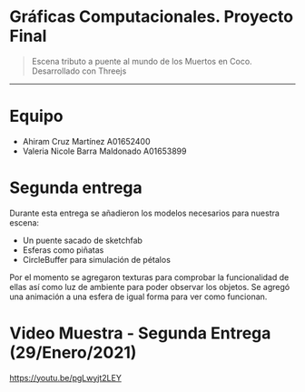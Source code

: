 # Gráficas Computacionales. Proyecto Final

> Escena tributo a puente al mundo de los Muertos en Coco. Desarrollado con Threejs

<hr>

# Equipo

- Ahiram Cruz Martínez A01652400
- Valeria Nicole Barra Maldonado A01653899

# Segunda entrega

Durante esta entrega se añadieron los modelos necesarios para nuestra escena:

- Un puente sacado de sketchfab
- Esferas como piñatas
- CircleBuffer para simulación de pétalos

Por el momento se agregaron texturas para comprobar la funcionalidad de ellas así como
luz de ambiente para poder observar los objetos. Se agregó una animación a una esfera de igual
forma para ver como funcionan.

# Video Muestra - Segunda Entrega (29/Enero/2021)

https://youtu.be/pgLwyjt2LEY
